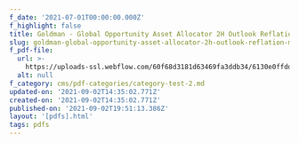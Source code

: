 ```yaml
---
f_date: '2021-07-01T00:00:00.000Z'
f_highlight: false
title: Goldman - Global Opportunity Asset Allocator 2H Outlook Reflation Moderation
slug: goldman-global-opportunity-asset-allocator-2h-outlook-reflation-moderation
f_pdf-file:
  url: >-
    https://uploads-ssl.webflow.com/60f68d3181d63469fa3ddb34/6130e0ffdd92a2a8e4b1f881_Goldman%20-%20Global%20Opportunity%20Asset%20Allocator%202H%20Outlook%20Reflation%20Moderation.pdf
  alt: null
f_category: cms/pdf-categories/category-test-2.md
updated-on: '2021-09-02T14:35:02.771Z'
created-on: '2021-09-02T14:35:02.771Z'
published-on: '2021-09-02T19:51:13.386Z'
layout: '[pdfs].html'
tags: pdfs
---
```



